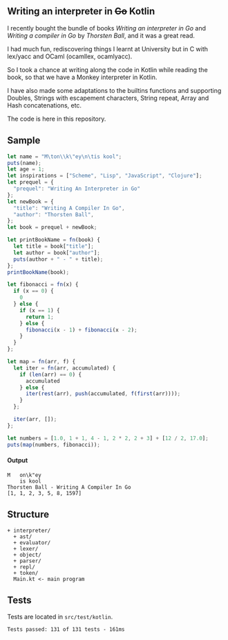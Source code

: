 ## Writing an interpreter in <strike>Go</strike> Kotlin

I recently bought the bundle of books *Writing an interpreter in Go* and *Writing a compiler in Go* by *Thorsten Ball*, and it was a great read.

I had much fun, rediscovering things I learnt at University but in C with lex/yacc and OCaml (ocamllex, ocamlyacc).

So I took a chance at writing along the code in Kotlin while reading the book, so that we have a Monkey interpreter in Kotlin.

I have also made some adaptations to the builtins functions and supporting Doubles, Strings with escapement characters, String repeat, Array and Hash concatenations, etc.

The code is here in this repository.

## Sample

```js
let name = "M\ton\\k\"ey\n\tis kool";
puts(name);
let age = 1;
let inspirations = ["Scheme", "Lisp", "JavaScript", "Clojure"];
let prequel = {
  "prequel": "Writing An Interpreter in Go"
};
let newBook = {
  "title": "Writing A Compiler In Go",
  "author": "Thorsten Ball",
};
let book = prequel + newBook;

let printBookName = fn(book) {
  let title = book["title"];
  let author = book["author"];
  puts(author + " - " + title);
};
printBookName(book);

let fibonacci = fn(x) {
  if (x == 0) {
    0
  } else {
    if (x == 1) {
      return 1;
    } else {
      fibonacci(x - 1) + fibonacci(x - 2);
    }
  }
};

let map = fn(arr, f) {
  let iter = fn(arr, accumulated) {
    if (len(arr) == 0) {
      accumulated
    } else {
      iter(rest(arr), push(accumulated, f(first(arr))));
    }
  };

  iter(arr, []);
};

let numbers = [1.0, 1 + 1, 4 - 1, 2 * 2, 2 + 3] + [12 / 2, 17.0];
puts(map(numbers, fibonacci));
```

#### Output

```text
M	on\k"ey
    is kool
Thorsten Ball - Writing A Compiler In Go
[1, 1, 2, 3, 5, 8, 1597]
```

## Structure

```
+ interpreter/
  + ast/ 
  + evaluator/
  + lexer/
  + object/
  + parser/
  + repl/
  + token/
  Main.kt <- main program
```

## Tests

Tests are located in `src/test/kotlin`.

```
Tests passed: 131 of 131 tests - 161ms
```
